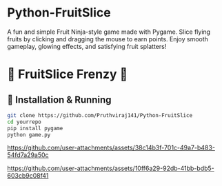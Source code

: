# Python-FruitSlice
A fun and simple Fruit Ninja-style game made with Pygame. Slice flying fruits by clicking and dragging the mouse to earn points. Enjoy smooth gameplay, glowing effects, and satisfying fruit splatters!


# 🍉 FruitSlice Frenzy 🍉

## 🚀 Installation & Running

```bash
git clone https://github.com/Pruthviraj141/Python-FruitSlice
cd yourrepo
pip install pygame
python game.py
```



https://github.com/user-attachments/assets/38c14b3f-701c-49a7-b483-54fd7a29a50c



https://github.com/user-attachments/assets/10ff6a29-92db-41bb-bdb5-603cb9c08f41



